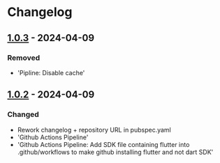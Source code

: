 # Changelog

## [1.0.3] - 2024-04-09

### Removed

- 'Pipline: Disable cache'

## [1.0.2] - 2024-04-09

### Changed

- Rework changelog + repository URL in pubspec.yaml
- 'Github Actions Pipeline'
- 'Github Actions Pipeline: Add SDK file containing flutter into .github/workflows to make github installing flutter and not dart SDK'

[1.0.3]: https://github.com/inlavigo/gg_time_controller/compare/1.0.2...1.0.3
[1.0.2]: https://github.com/inlavigo/gg_time_controller/tag/%tag
